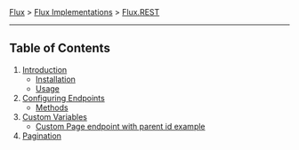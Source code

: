 ﻿<span class="breadcrumbs">
    <a href="../">Flux</a> &gt;
    <a href="../04.implementations.html">Flux Implementations</a> &gt;
    <a href="./">Flux.REST</a>
</span>

---

## Table of Contents

1. [Introduction](01.introduction.md)
   - [Installation](01.introduction.md#installation)
   - [Usage](01.introduction.md#usage)
2. [Configuring Endpoints](02.endpoints.md)
   - [Methods](02.endpoints.md#methods)
3. [Custom Variables](03.variables.md)
   - [Custom Page endpoint with parent id example](03.variables.md#custom-page-endpoint-with-parent-id-example)
4. [Pagination](04.pagination.md)